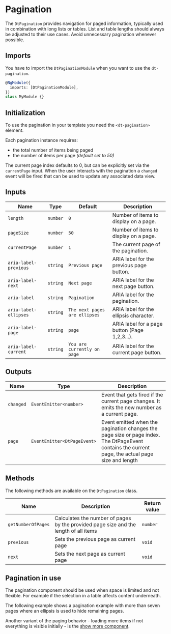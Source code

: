 # Pagination

The `DtPagination` provides navigation for paged information, typically used in
combination with long lists or tables. List and table lengths should always be
adjusted to their use cases. Avoid unnecessary pagination whenever possible.

<docs-source-example example="PaginationDefaultExample"></docs-source-example>

## Imports

You have to import the `DtPaginationModule` when you want to use the
`dt-pagination`.

```typescript
@NgModule({
  imports: [DtPaginationModule],
})
class MyModule {}
```

## Initialization

To use the pagination in your template you need the `<dt-pagination>` element.

Each pagination instance requires:

- the total number of items being paged
- the number of items per page _(default set to 50)_

The current page index defaults to 0, but can be explicitly set via the
`currentPage` input. When the user interacts with the pagination a `changed`
event will be fired that can be used to update any associated data view.

## Inputs

| Name                  | Type     | Default                       | Description                                   |
| --------------------- | -------- | ----------------------------- | --------------------------------------------- |
| `length`              | `number` | `0`                           | Number of items to display on a page.         |
| `pageSize`            | `number` | `50`                          | Number of items to display on a page.         |
| `currentPage`         | `number` | `1`                           | The current page of the pagination.           |
| `aria-label-previous` | `string` | `Previous page`               | ARIA label for the previous page button.      |
| `aria-label-next`     | `string` | `Next page`                   | ARIA label for the next page button.          |
| `aria-label`          | `string` | `Pagination`                  | ARIA label for the pagination.                |
| `aria-label-ellipses` | `string` | `The next pages are ellipses` | ARIA label for the ellipsis character.        |
| `aria-label-page`     | `string` | `page`                        | ARIA label for a page button (Page 1,2,3...). |
| `aria-label-current`  | `string` | `You are currently on page`   | ARIA label for the current page button.       |

## Outputs

| Name      | Type                        | Description                                                                                                                                       |
| --------- | --------------------------- | ------------------------------------------------------------------------------------------------------------------------------------------------- |
| `changed` | `EventEmitter<number>`      | Event that gets fired if the current page changes. It emits the new number as a current page.                                                     |
| `page`    | `EventEmitter<DtPageEvent>` | Event emitted when the pagination changes the page size or page index. The DtPageEvent contains the current page, the actual page size and length |

## Methods

The following methods are available on the `DtPagination` class.

| Name               | Description                                                                          | Return value |
| ------------------ | ------------------------------------------------------------------------------------ | ------------ |
| `getNumberOfPages` | Calculates the number of pages by the provided page size and the length of all items | `number`     |
| `previous`         | Sets the previous page as current page                                               | `void`       |
| `next`             | Sets the next page as current page                                                   | `void`       |

## Pagination in use

The pagination component should be used when space is limited and not flexible.
For example if the selection in a table affects content underneath.

<docs-source-example example="PaginationDynamicTableExample"></docs-source-example>

The following example shows a pagination example with more than seven pages
where an ellipsis is used to hide remaining pages.

<docs-source-example example="PaginationManyExample"></docs-source-example>

Another variant of the paging behavior - loading more items if not everything is
visible initially - is the [show more component](/components/show-more).

